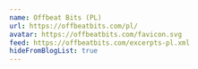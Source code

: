 ```yaml
---
name: Offbeat Bits (PL)
url: https://offbeatbits.com/pl/
avatar: https://offbeatbits.com/favicon.svg
feed: https://offbeatbits.com/excerpts-pl.xml
hideFromBlogList: true
---
```

